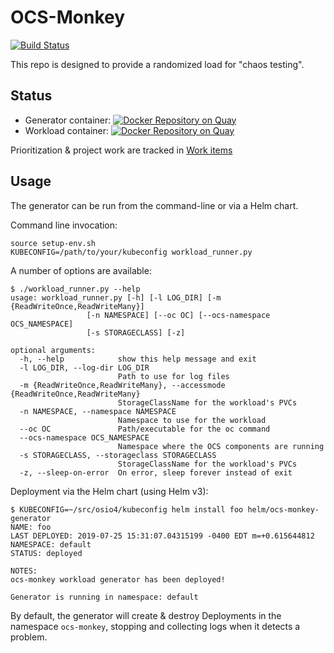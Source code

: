 # OCS-Monkey

[![Build Status](https://travis-ci.com/JohnStrunk/ocs-monkey.svg?branch=master)](https://travis-ci.com/JohnStrunk/ocs-monkey)

This repo is designed to provide a randomized load for "chaos testing".

## Status

- Generator container: [![Docker Repository on
  Quay](https://quay.io/repository/johnstrunk/ocs-monkey-generator/status
  "Docker Repository on
  Quay")](https://quay.io/repository/johnstrunk/ocs-monkey-generator)
- Workload container: [![Docker Repository on
  Quay](https://quay.io/repository/johnstrunk/osio-workload/status "Docker
  Repository on Quay")](https://quay.io/repository/johnstrunk/osio-workload)

Prioritization & project work are tracked in [Work
items](https://github.com/JohnStrunk/ocs-monkey/projects/1)

## Usage

The generator can be run from the command-line or via a Helm chart.

Command line invocation:

```
source setup-env.sh
KUBECONFIG=/path/to/your/kubeconfig workload_runner.py
```

A number of options are available:

```
$ ./workload_runner.py --help
usage: workload_runner.py [-h] [-l LOG_DIR] [-m {ReadWriteOnce,ReadWriteMany}]
                 [-n NAMESPACE] [--oc OC] [--ocs-namespace OCS_NAMESPACE]
                 [-s STORAGECLASS] [-z]

optional arguments:
  -h, --help            show this help message and exit
  -l LOG_DIR, --log-dir LOG_DIR
                        Path to use for log files
  -m {ReadWriteOnce,ReadWriteMany}, --accessmode {ReadWriteOnce,ReadWriteMany}
                        StorageClassName for the workload's PVCs
  -n NAMESPACE, --namespace NAMESPACE
                        Namespace to use for the workload
  --oc OC               Path/executable for the oc command
  --ocs-namespace OCS_NAMESPACE
                        Namespace where the OCS components are running
  -s STORAGECLASS, --storageclass STORAGECLASS
                        StorageClassName for the workload's PVCs
  -z, --sleep-on-error  On error, sleep forever instead of exit
```

Deployment via the Helm chart (using Helm v3):

```
$ KUBECONFIG=~/src/osio4/kubeconfig helm install foo helm/ocs-monkey-generator
NAME: foo
LAST DEPLOYED: 2019-07-25 15:31:07.04315199 -0400 EDT m=+0.615644812
NAMESPACE: default
STATUS: deployed

NOTES:
ocs-monkey workload generator has been deployed!

Generator is running in namespace: default
```

By default, the generator will create & destroy Deployments in the namespace
`ocs-monkey`, stopping and collecting logs when it detects a problem.
